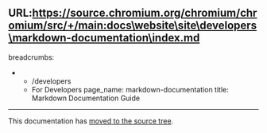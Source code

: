 URL:https://source.chromium.org/chromium/chromium/src/+/main:docs\website\site\developers\markdown-documentation\index.md
---
breadcrumbs:
- - /developers
  - For Developers
page_name: markdown-documentation
title: Markdown Documentation Guide
---

This documentation has [moved to the source
tree](https://chromium.googlesource.com/chromium/src/+/main/styleguide/markdown/markdown.md).
